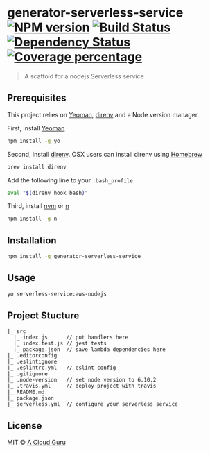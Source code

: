# generator-serverless-service [![NPM version][npm-image]][npm-url] [![Build Status][travis-image]][travis-url] [![Dependency Status][daviddm-image]][daviddm-url] [![Coverage percentage][coveralls-image]][coveralls-url]
> A scaffold for a nodejs Serverless service

## Prerequisites
This project relies on [Yeoman](http://yeoman.io), [direnv](http://direnv.net/) and a Node version manager.

First, install [Yeoman](http://yeoman.io)

```bash
npm install -g yo
```

Second, install [direnv](http://direnv.net/). OSX users can install direnv using [Homebrew](http://brew.sh/)
```bash
brew install direnv
```

Add the following line to your `.bash_profile`

```bash
eval "$(direnv hook bash)"
```

Third, install [nvm](https://github.com/creationix/nvm) or [n](https://www.npmjs.com/package/n)

```bash
npm install -g n
```

## Installation

```bash
npm install -g generator-serverless-service
```

## Usage

```bash
yo serverless-service:aws-nodejs
```

## Project Stucture

```
|_ src
  |_ index.js      // put handlers here
  |_ index.test.js // jest tests
  |_ package.json  // save lambda dependencies here
|_ .editorconfig
|_ .eslintignore
|_ .eslintrc.yml   // eslint config
|_ .gitignore
|_ .node-version   // set node version to 6.10.2
|_ .travis.yml     // deploy project with travis
|_ README.md
|_ package.json
|_ serverless.yml  // configure your serverless service
```

## License

MIT © [A Cloud Guru](https://acloud.guru/)


[npm-image]: https://badge.fury.io/js/generator-serverless-service.svg
[npm-url]: https://npmjs.org/package/generator-serverless-service
[travis-image]: https://travis-ci.org/ACloudGuru/generator-serverless-service.svg?branch=master
[travis-url]: https://travis-ci.org/ACloudGuru/generator-serverless-service
[daviddm-image]: https://david-dm.org/ACloudGuru/generator-serverless-service.svg?theme=shields.io
[daviddm-url]: https://david-dm.org/ACloudGuru/generator-serverless-service
[coveralls-image]: https://coveralls.io/repos/ACloudGuru/generator-serverless-service/badge.svg
[coveralls-url]: https://coveralls.io/r/ACloudGuru/generator-serverless-service
